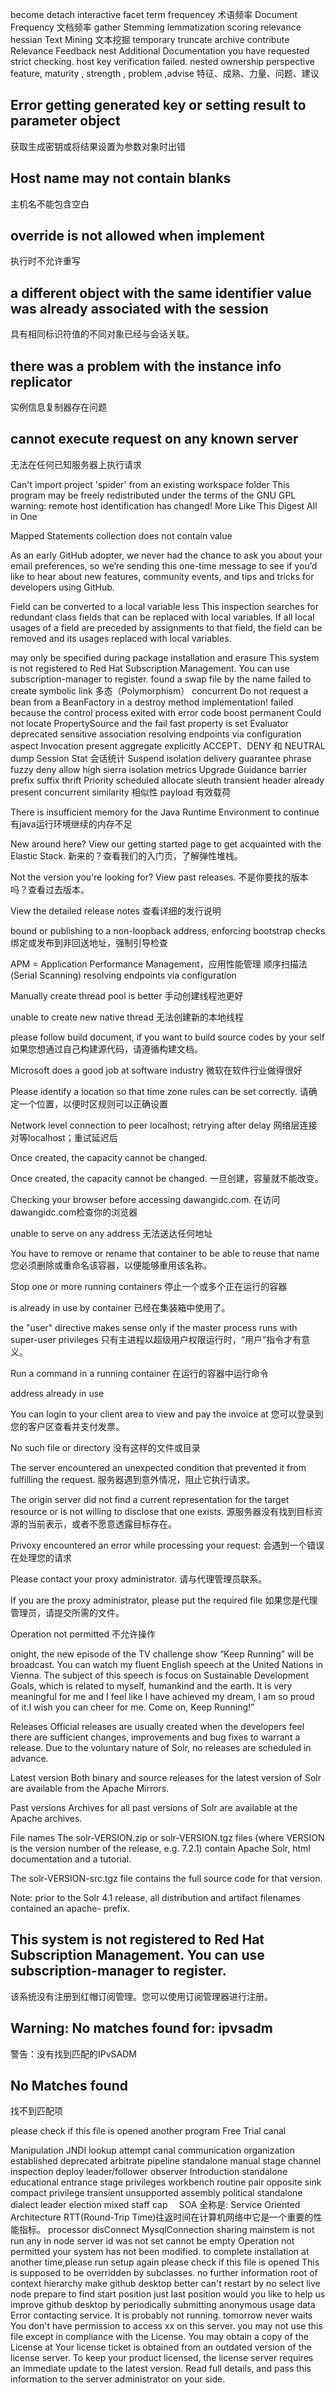 become
detach
interactive
facet
term frequencey 术语频率
Document Frequency 文档频率
gather
Stemming  lemmatization
scoring
relevance
hessian
Text Mining 文本挖掘
temporary
truncate
archive
contribute
Relevance Feedback
nest
Additional Documentation
 you have requested strict checking.
host key verification failed.
nested
ownership
perspective
feature, maturity ,	strength ,	problem ,advise
特征、成熟、力量、问题、建议


## Error getting generated key or setting result to parameter object
获取生成密钥或将结果设置为参数对象时出错

## Host name may not contain blanks
主机名不能包含空白

## override is not allowed when implement
执行时不允许重写

## a different object with the same identifier value was already associated with the session 
具有相同标识符值的不同对象已经与会话关联。

## there was a problem with the instance info replicator
实例信息复制器存在问题

## cannot execute request on any known server
无法在任何已知服务器上执行请求

Can't import project 'spider' from an existing workspace folder
This program may be freely redistributed under the terms of the GNU GPL
warning: remote host identification has changed!
More Like This
Digest
All in One

Mapped Statements collection does not contain value

As an early GitHub adopter, we never had the chance to ask you about your email preferences, so we’re sending this one-time message to see if you’d like to hear about new features, community events, and tips and tricks for developers using GitHub.


Field can be converted to a local variable less 
This inspection searches for redundant class fields that can be replaced with local variables. If all local usages of a field are preceded by assignments to that field, the field can be removed and its usages replaced with local variables.


may only be specified during package installation and erasure
This system is not registered to Red Hat Subscription Management. You can use subscription-manager to register.
found a swap file by the name
failed to create symbolic link 
多态（Polymorphism）
concurrent
Do not request a bean from a BeanFactory in a destroy method implementation!
failed because the control process exited with error code
boost
permanent
Could not locate PropertySource and the fail fast property is set
Evaluator
deprecated
sensitive
association
resolving   endpoints via configuration
aspect
Invocation
present
aggregate
explicitly
ACCEPT、DENY 和 NEUTRAL 
dump
Session Stat 会话统计
Suspend 
isolation
delivery guarantee
phrase
fuzzy
deny
allow
high sierra
isolation
metrics
Upgrade Guidance 
barrier
prefix
suffix
thrift
Priority
scheduled
allocate
sleuth
transient
header already present
concurrent
similarity 相似性
payload 有效载荷

There is insufficient memory for the Java Runtime Environment to continue
有java运行环境继续的内存不足

New around here? View our getting started page to get acquainted with the Elastic Stack.
新来的？查看我们的入门页，了解弹性堆栈。

Not the version you're looking for? View past releases.
不是你要找的版本吗？查看过去版本。

View the detailed release notes
查看详细的发行说明

bound or publishing to a non-loopback address, enforcing bootstrap checks
绑定或发布到非回送地址，强制引导检查

APM = Application Performance Management，应用性能管理
顺序扫描法(Serial Scanning)
resolving   endpoints via configuration

Manually create thread pool is better
手动创建线程池更好

unable to create new native thread
无法创建新的本地线程

please follow build document, if you want to build source codes by your self
如果您想通过自己构建源代码，请遵循构建文档。

Microsoft does a good job at software industry
微软在软件行业做得很好

Please identify a location so that time zone rules can be set correctly.
请确定一个位置，以便时区规则可以正确设置

Network level connection to peer localhost; retrying after delay
网络层连接对等localhost；重试延迟后


Once created, the capacity cannot be changed.

Once created, the capacity cannot be changed.
一旦创建，容量就不能改变。

Checking your browser before accessing dawangidc.com.
在访问dawangidc.com检查你的浏览器

unable to serve on any address
无法送达任何地址

You have to remove or rename that container to be able to reuse that name
您必须删除或重命名该容器，以便能够重用该名称。

Stop one or more running containers
停止一个或多个正在运行的容器

is already in use by container
已经在集装箱中使用了。

the "user" directive makes sense only if the master process runs with super-user privileges 
只有主进程以超级用户权限运行时，“用户”指令才有意义。

Run a command in a running container
在运行的容器中运行命令

address already in use

You can login to your client area to view and pay the invoice at
您可以登录到您的客户区查看并支付发票。

No such file or directory
没有这样的文件或目录

The server encountered an unexpected condition that prevented it from fulfilling the request.
服务器遇到意外情况，阻止它执行请求。

The origin server did not find a current representation for the target resource or is not willing to disclose that one exists.
源服务器没有找到目标资源的当前表示，或者不愿意透露目标存在。

Privoxy encountered an error while processing your request:
会遇到一个错误在处理您的请求

Please contact your proxy administrator.
请与代理管理员联系。

If you are the proxy administrator, please put the required file
如果您是代理管理员，请提交所需的文件。

Operation not permitted
不允许操作

onight, the new episode of the TV challenge show “Keep Running” will be broadcast. You can watch my fluent English speech at the United Nations in Vienna. The subject of this speech is focus on Sustainable Development Goals, which is related to myself, humankind and the earth. It is very meaningful for me and I feel like I have achieved my dream, I am so proud of it.I wish you can cheer for me. Come on, Keep Running!”


Releases
Official releases are usually created when the developers feel there are sufficient changes, improvements and bug fixes to warrant a release. Due to the voluntary nature of Solr, no releases are scheduled in advance.

Latest version
Both binary and source releases for the latest version of Solr are available from the Apache Mirrors.

Past versions
Archives for all past versions of Solr are available at the Apache archives.

File names
The solr-VERSION.zip or solr-VERSION.tgz files (where VERSION is the version number of the release, e.g. 7.2.1) contain Apache Solr, html documentation and a tutorial.

The solr-VERSION-src.tgz file contains the full source code for that version.

Note: prior to the Solr 4.1 release, all distribution and artifact filenames contained an apache- prefix.


## This system is not registered to Red Hat Subscription Management. You can use subscription-manager to register.
该系统没有注册到红帽订阅管理。您可以使用订阅管理器进行注册。


## Warning: No matches found for: ipvsadm
警告：没有找到匹配的IPvSADM

## No Matches found
找不到匹配项


please check if this file is opened another program
Free Trial
canal

Manipulation 
JNDI
lookup
 attempt
canal 
communication
organization
established
deprecated 
arbitrate
pipeline
standalone
manual
stage
channel
inspection
deploy
leader/follower
observer
Introduction
standalone
educational
entrance
stage
privileges
workbench
routine
pair
opposite
sink
compact
privilege
transient 
unsupported
assembly
political
standalone 
dialect
 leader election
 mixed
staff
cap
　SOA 全称是: Service Oriented Architecture
 RTT(Round-Trip Time)往返时间在计算机网络中它是一个重要的性能指标。
processor
 disConnect MysqlConnection
sharing 
 mainstem is not run any in node
server id was not set
 cannot be empty
Operation not permitted
your system has not been modified. to complete installation at another time,please run setup again
please check if this file is opened
This is supposed to be overridden by subclasses.
no further information
  root of context hierarchy
make github desktop better
can't restart by no select live node
prepare to find start position just last position
would you like to help us improve github desktop by periodically submitting anonymous usage data
Error contacting service. It is probably not running.
tomorrow never waits
You don't have permission to access  xx on this server.
you may not use this file except in compliance with the License.
  You may obtain a copy of the License at
Your license ticket is obtained from an outdated version of the license server. To keep your product licensed, the license server requires an immediate update to the latest version. Read full details, and pass this information to the server administrator on your side.
